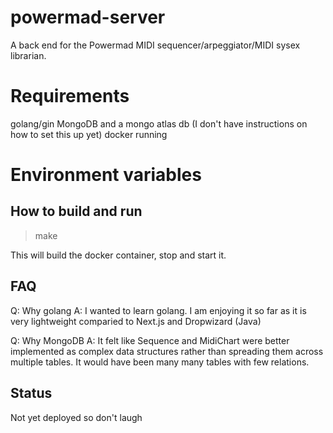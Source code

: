 
# powermad-server

A back end for the Powermad MIDI sequencer/arpeggiator/MIDI sysex librarian.

# Requirements 

golang/gin
MongoDB and a mongo atlas db (I don't have instructions on how to set this up yet)
docker running

# Environment variables

## How to build and run

> make

This will build the docker container, stop and start it. 

## FAQ

Q: Why golang
A: I wanted to learn golang. I am enjoying it so far as it is very lightweight comparied to Next.js and Dropwizard (Java)

Q: Why MongoDB
A: It felt like Sequence and MidiChart were better implemented as complex data structures rather than spreading them across multiple tables. It would have been many many tables with few relations.

## Status

Not yet deployed so don't laugh


